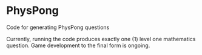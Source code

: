 # PhysPong
Code for generating PhysPong questions

Currently, running the code produces exactly one (1) level one mathematics question. Game development to the final form is ongoing.

